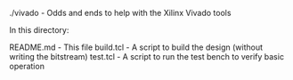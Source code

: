 ./vivado - Odds and ends to help with the Xilinx Vivado tools

In this directory:

README.md - This file
build.tcl - A script to build the design (without writing the bitstream)
test.tcl - A script to run the test bench to verify basic operation
